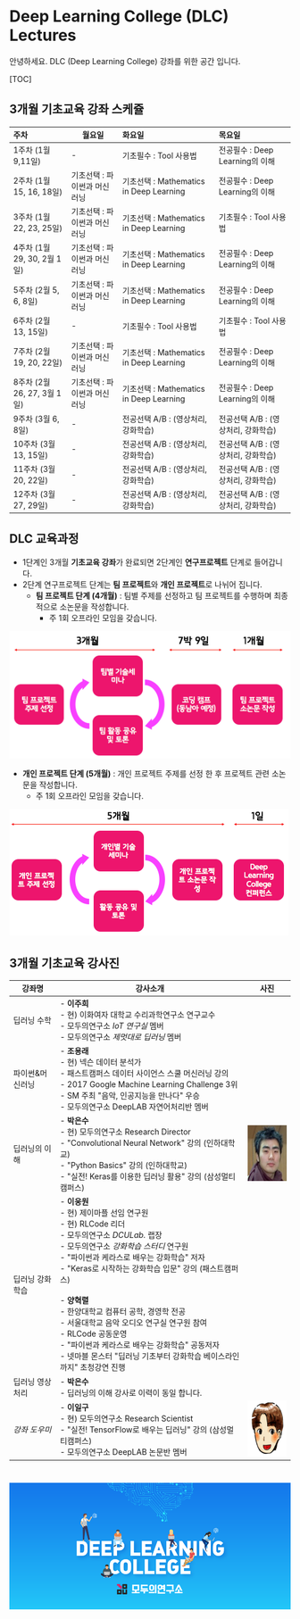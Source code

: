 # Deep Learning College (DLC) Lectures

안녕하세요. DLC (Deep Learning College) 강좌를 위한 공간 입니다.

[TOC]

## 3개월 기초교육 강좌 스케쥴 

| 주차                      | 월요일              | 화요일                                  | 목요일                       |
| :---------------------- | ---------------- | :----------------------------------- | :------------------------ |
| 1주차  (1월 9,11일)         | -                | 기초필수 : Tool 사용법                      | 전공필수 : Deep Learning의 이해  |
| 2주차  (1월 15, 16, 18일)   | 기초선택 : 파이썬과 머신러닝 | 기초선택 :  Mathematics in Deep Learning | 전공필수 : Deep Learning의 이해  |
| 3주차  (1월 22, 23, 25일)   | 기초선택 : 파이썬과 머신러닝 | 기초선택 :  Mathematics in Deep Learning | 기초필수 : Tool 사용법           |
| 4주차  (1월 29, 30, 2월 1일) | 기초선택 : 파이썬과 머신러닝 | 기초선택 :  Mathematics in Deep Learning | 전공필수 : Deep Learning의 이해  |
| 5주차  (2월 5, 6, 8일)      | 기초선택 : 파이썬과 머신러닝 | 기초선택 :  Mathematics in Deep Learning | 전공필수 : Deep Learning의 이해  |
| 6주차  (2월 13, 15일)       | -                | 기초필수 : Tool 사용법                      | 기초필수 : Tool 사용법           |
| 7주차  (2월 19, 20, 22일)   | 기초선택 : 파이썬과 머신러닝 | 기초선택 :  Mathematics in Deep Learning | 전공필수 : Deep Learning의 이해  |
| 8주차  (2월 26, 27, 3월 1일) | 기초선택 : 파이썬과 머신러닝 | 기초선택 :  Mathematics in Deep Learning | 전공필수 : Deep Learning의 이해  |
| 9주차  (3월 6, 8일)         | -                | 전공선택  A/B  : (영상처리, 강화학습)            | 전공선택  A/B  : (영상처리, 강화학습) |
| 10주차  (3월 13, 15일)      | -                | 전공선택  A/B  : (영상처리, 강화학습)            | 전공선택  A/B  : (영상처리, 강화학습) |
| 11주차  (3월 20, 22일)      | -                | 전공선택  A/B  : (영상처리, 강화학습)            | 전공선택  A/B  : (영상처리, 강화학습) |
| 12주차  (3월 27, 29일)      | -                | 전공선택  A/B  : (영상처리, 강화학습)            | 전공선택  A/B  : (영상처리, 강화학습) |



## DLC 교육과정

- 1단계인 3개월 **기초교육 강좌**가 완료되면 2단계인 **연구프로젝트** 단계로 들어갑니다.
- 2단계 연구프로젝트 단계는 **팀 프로젝트**와 **개인 프로젝트**로 나뉘어 집니다.
  - **팀 프로젝트 단계 (4개월)** : 팀별 주제를 선정하고 팀 프로젝트를 수행하며 최종적으로 소논문을 작성합니다.
    - 주 1회 오프라인 모임을 갖습니다.

![researchProject1](./images/researchProject1.png)

- **개인 프로젝트 단계 (5개월)** : 개인 프로젝트 주제를 선정 한 후 프로젝트 관련 소논문을 작성합니다.
  - 주 1회 오프라인 모임을 갖습니다.

![researchProject2](./images/researchProject2.png)



## 3개월 기초교육 강사진 

| 강좌명      | 강사소개                                     | 사진                                       |
| -------- | ---------------------------------------- | ---------------------------------------- |
| 딥러닝 수학   | - **이주희**<br /> - 현) 이화여자 대학교 수리과학연구소 연구교수<br /> - 모두의연구소 *IoT 연구실* 멤버<br /> - 모두의연구소 *제멋대로 딥러닝* 멤버 |                                          |
| 파이썬&머신러닝 | - **조용래** <br /> - 현) 넥슨 데이터 분석가<br /> - 패스트캠퍼스 데이터 사이언스 스쿨 머신러닝 강의 <br /> - 2017 Google Machine Learning Challenge 3위<br /> - SM 주최 "음악, 인공지능을 만나다" 우승<br /> - 모두의연구소 DeepLAB 자연어처리반 멤버 |                                          |
| 딥러닝의 이해  | - **박은수**<br /> - 현) 모두의연구소 Research Director<br /> - "Convolutional Neural Network" 강의 (인하대학교)<br /> - "Python Basics" 강의 (인하대학교)<br /> - "실전! Keras를 이용한 딥러닝 활용" 강의 (삼성멀티캠퍼스) | <img src="./images/photo_park.png" width=100, height=100> |
| 딥러닝 강화학습 | - **이웅원**<br /> - 현) 제이마플 선임 연구원<br /> - 현) RLCode 리더<br /> - 모두의연구소 *DCULab.* 랩장<br /> - 모두의연구소 *강화학습 스터디* 연구원<br /> - "파이썬과 케라스로 배우는 강화학습" 저자<br /> - "Keras로 시작하는 강화학습 입문" 강의 (패스트캠퍼스)<br /><br />- **양혁렬**<br /> - 한양대학교 컴퓨터 공학, 경영학 전공<br /> - 서울대학교 음악 오디오 연구실 연구원 참여<br /> - RLCode 공동운영<br /> - "파이썬과 케라스로 배우는 강화학습" 공동저자<br /> - 넷마블 몬스터 "딥러닝 기초부터 강화학습 베이스라인까지" 초청강연 진행 |                                          |
| 딥러닝 영상처리 | - **박은수**<br /> - 딥러닝의 이해 강사로 이력이 동일 합니다. |                                          |
| *강좌 도우미* | - **이일구**<br /> - 현) 모두의연구소 Research Scientist<br /> - "실전! TensorFlow로 배우는 딥러닝" 강의 (삼성멀티캠퍼스)<br /> -  모두의연구소 DeepLAB 논문반 멤버| <img src="./images/ilguyi.png" width=100, height=100> |                                         |

# 

![RevSlider_modulabs_dlc01](./images/RevSlider_modulabs_dlc01.png)
